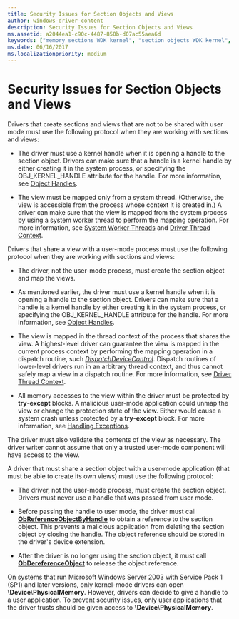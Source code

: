 ```yaml
---
title: Security Issues for Section Objects and Views
author: windows-driver-content
description: Security Issues for Section Objects and Views
ms.assetid: a2044ea1-c90c-4487-850b-d07ac55aea6d
keywords: ["memory sections WDK kernel", "section objects WDK kernel", "views WDK memory section", "security WDK memory section", "protocols WDK memory section"]
ms.date: 06/16/2017
ms.localizationpriority: medium
---
```


# Security Issues for Section Objects and Views





Drivers that create sections and views that are not to be shared with user mode must use the following protocol when they are working with sections and views:

-   The driver must use a kernel handle when it is opening a handle to the section object. Drivers can make sure that a handle is a kernel handle by either creating it in the system process, or specifying the OBJ\_KERNEL\_HANDLE attribute for the handle. For more information, see [Object Handles](object-handles.md).

-   The view must be mapped only from a system thread. (Otherwise, the view is accessible from the process whose context it is created in.) A driver can make sure that the view is mapped from the system process by using a system worker thread to perform the mapping operation. For more information, see [System Worker Threads](system-worker-threads.md) and [Driver Thread Context](driver-thread-context.md).

Drivers that share a view with a user-mode process must use the following protocol when they are working with sections and views:

-   The driver, not the user-mode process, must create the section object and map the views.

-   As mentioned earlier, the driver must use a kernel handle when it is opening a handle to the section object. Drivers can make sure that a handle is a kernel handle by either creating it in the system process, or specifying the OBJ\_KERNEL\_HANDLE attribute for the handle. For more information, see [Object Handles](object-handles.md).

-   The view is mapped in the thread context of the process that shares the view. A highest-level driver can guarantee the view is mapped in the current process context by performing the mapping operation in a dispatch routine, such [*DispatchDeviceControl*](https://msdn.microsoft.com/library/windows/hardware/ff543287). Dispatch routines of lower-level drivers run in an arbitrary thread context, and thus cannot safely map a view in a dispatch routine. For more information, see [Driver Thread Context](driver-thread-context.md).

-   All memory accesses to the view within the driver must be protected by **try**-**except** blocks. A malicious user-mode application could unmap the view or change the protection state of the view. Either would cause a system crash unless protected by a **try**-**except** block. For more information, see [Handling Exceptions](handling-exceptions.md).

The driver must also validate the contents of the view as necessary. The driver writer cannot assume that only a trusted user-mode component will have access to the view.

A driver that must share a section object with a user-mode application (that must be able to create its own views) must use the following protocol:

-   The driver, not the user-mode process, must create the section object. Drivers must never use a handle that was passed from user mode.

-   Before passing the handle to user mode, the driver must call [**ObReferenceObjectByHandle**](https://msdn.microsoft.com/library/windows/hardware/ff558679) to obtain a reference to the section object. This prevents a malicious application from deleting the section object by closing the handle. The object reference should be stored in the driver's device extension.

-   After the driver is no longer using the section object, it must call [**ObDereferenceObject**](https://msdn.microsoft.com/library/windows/hardware/ff557724) to release the object reference.

On systems that run Microsoft Windows Server 2003 with Service Pack 1 (SP1) and later versions, only kernel-mode drivers can open \\**Device**\\**PhysicalMemory**. However, drivers can decide to give a handle to a user application. To prevent security issues, only user applications that the driver trusts should be given access to \\**Device**\\**PhysicalMemory**.

 

 




